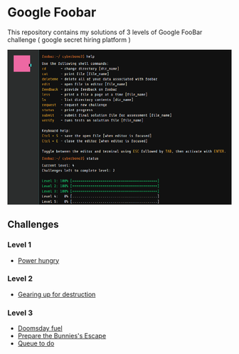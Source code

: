 # Google Foobar

This repository contains my solutions of 3 levels of Google FooBar challenge ( google secret hiring platform )

![](google_foobar_progress.png)

## Challenges


### Level 1

- [Power hungry](power_hungry/power_hungry.py)


### Level 2

- [Gearing up for destruction](gearing_up_for_destruction/gearing_up_for_destruction.py)


### Level 3

- [Doomsday fuel](doomsday_fuel/doomsday_fuel.py)
- [Prepare the Bunnies's Escape](prepare_bunnies_escape/bunnies_escape.py)
- [Queue to do](queue_to_do/queue_to_do.py)
